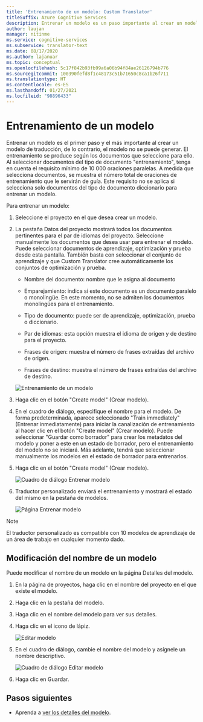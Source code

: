 ```yaml
---
title: 'Entrenamiento de un modelo: Custom Translator'
titleSuffix: Azure Cognitive Services
description: Entrenar un modelo es un paso importante al crear un modelo de traducción. El entrenamiento se produce según los documentos que seleccione para ello.
author: laujan
manager: nitinme
ms.service: cognitive-services
ms.subservice: translator-text
ms.date: 08/17/2020
ms.author: lajanuar
ms.topic: conceptual
ms.openlocfilehash: 5c17f842b93fb99a6a06b94f84ae26126794b776
ms.sourcegitcommit: 100390fefd8f1c48173c51b71650c8ca1b26f711
ms.translationtype: HT
ms.contentlocale: es-ES
ms.lasthandoff: 01/27/2021
ms.locfileid: "98896433"
---
```

# <a name="train-a-model"></a>Entrenamiento de un modelo

Entrenar un modelo es el primer paso y el más importante al crear un modelo de traducción, de lo contrario, el modelo no se puede generar. El entrenamiento se produce según los documentos que seleccione para ello. Al seleccionar documentos del tipo de documento "entrenamiento", tenga en cuenta el requisito mínimo de 10 000 oraciones paralelas. A medida que selecciona documentos, se muestra el número total de oraciones de entrenamiento que le servirán de guía. Este requisito no se aplica si selecciona solo documentos del tipo de documento diccionario para entrenar un modelo.

Para entrenar un modelo:

1. Seleccione el proyecto en el que desea crear un modelo.

2. La pestaña Datos del proyecto mostrará todos los documentos pertinentes para el par de idiomas del proyecto. Seleccione manualmente los documentos que desea usar para entrenar el modelo. Puede seleccionar documentos de aprendizaje, optimización y prueba desde esta pantalla. También basta con seleccionar el conjunto de aprendizaje y que Custom Translator cree automáticamente los conjuntos de optimización y prueba.

    - Nombre del documento: nombre que le asigna al documento

    - Emparejamiento: indica si este documento es un documento paralelo o monolingüe. En este momento, no se admiten los documentos monolingües para el entrenamiento.

    - Tipo de documento: puede ser de aprendizaje, optimización, prueba o diccionario.

    - Par de idiomas: esta opción muestra el idioma de origen y de destino para el proyecto.

    - Frases de origen: muestra el número de frases extraídas del archivo de origen.

    - Frases de destino: muestra el número de frases extraídas del archivo de destino.

    ![Entrenamiento de un modelo](media/how-to/how-to-train-model.png)

3. Haga clic en el botón "Create model" (Crear modelo).

4. En el cuadro de diálogo, especifique el nombre para el modelo. De forma predeterminada, aparece seleccionado "Train immediately" (Entrenar inmediatamente) para iniciar la canalización de entrenamiento al hacer clic en el botón "Create model" (Crear modelo). Puede seleccionar "Guardar como borrador" para crear los metadatos del modelo y poner a este en un estado de borrador, pero el entrenamiento del modelo no se iniciará. Más adelante, tendrá que seleccionar manualmente los modelos en el estado de borrador para entrenarlos.

5. Haga clic en el botón "Create model" (Crear modelo).

    ![Cuadro de diálogo Entrenar modelo](media/how-to/how-to-train-model-2.png)

6. Traductor personalizado enviará el entrenamiento y mostrará el estado del mismo en la pestaña de modelos.

    ![Página Entrenar modelo](media/how-to/how-to-train-model-3.png)

>[!Note]
>El traductor personalizado es compatible con 10 modelos de aprendizaje de un área de trabajo en cualquier momento dado.

## <a name="modify-a-model-name"></a>Modificación del nombre de un modelo

Puede modificar el nombre de un modelo en la página Detalles del modelo.

1. En la página de proyectos, haga clic en el nombre del proyecto en el que existe el modelo.
2. Haga clic en la pestaña del modelo.
3. Haga clic en el nombre del modelo para ver sus detalles.
4. Haga clic en el icono de lápiz.

    ![Editar modelo](media/how-to/how-to-edit-model.png)

5. En el cuadro de diálogo, cambie el nombre del modelo y asígnele un nombre descriptivo.

    ![Cuadro de diálogo Editar modelo](media/how-to/how-to-edit-model-dialog.png)

6. Haga clic en Guardar.

## <a name="next-steps"></a>Pasos siguientes

- Aprenda a [ver los detalles del modelo](how-to-view-model-details.md).
